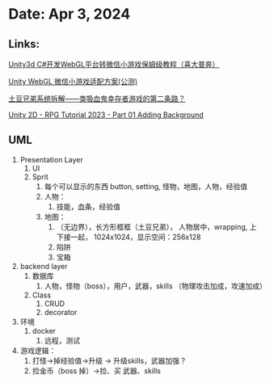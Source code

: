 # Date: Apr 3, 2024

## Links:
[Unity3d C#开发WebGL平台转微信小游戏保姆级教程（喜大普奔）](https://blog.csdn.net/qq_33789001/article/details/124200300)

[Unity WebGL 微信小游戏适配方案(公测)](https://github.com/wechat-miniprogram/minigame-unity-webgl-transform?tab=readme-ov-file)

[土豆兄弟系统拆解——类吸血鬼幸存者游戏的第二条路？](https://www.bilibili.com/read/cv28580263/)

[Unity 2D - RPG Tutorial 2023 - Part 01 Adding Background](https://www.youtube.com/watch?v=Ts9JzLo6zII&list=PLy1Xj-4F5G_cytIH8by-bZ9TVj5qKMlZn&index=1)

## UML
1. Presentation Layer
   1. UI
   2. Sprit
      1. 每个可以显示的东西 button, setting, 怪物，地图，人物，经验值
      2. 人物：
         1. 技能，血条，经验值
      3. 地图：
         1. （无边界），长方形框框（土豆兄弟），   人物居中，wrapping, 上下接一起，   1024x1024，显示空间：256x128
         2. 陷阱
         3. 宝箱
2. backend layer
   1. 数据库
      1. 人物，怪物（boss），用户，武器，skills （物理攻击加成，攻速加成）
   2. Class
      1. CRUD
      2. decorator
3. 环境
   1. docker
      1. 远程，测试
4. 游戏逻辑：
   1. 打怪->掉经验值->升级 -> 升级skills，武器加强？
   2. 捡金币（boss 掉）->捡、买 武器、skills


